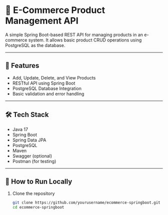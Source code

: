 # 🛒 E-Commerce Product Management API

A simple Spring Boot-based REST API for managing products in an e-commerce system. It allows basic product CRUD operations using PostgreSQL as the database.

---

## 🚀 Features

- Add, Update, Delete, and View Products
- RESTful API using Spring Boot
- PostgreSQL Database Integration
- Basic validation and error handling

---

## 🛠️ Tech Stack

- Java 17
- Spring Boot
- Spring Data JPA
- PostgreSQL
- Maven
- Swagger (optional)
- Postman (for testing)

---

## 🧪 How to Run Locally

1. Clone the repository  
   ```bash
   git clone https://github.com/yourusername/ecommerce-springboot.git
   cd ecommerce-springboot
